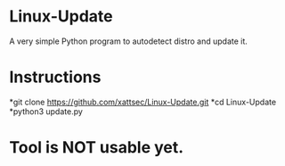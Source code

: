 # Linux-Update
A very simple Python program to autodetect distro and update it.

# Instructions
*git clone https://github.com/xattsec/Linux-Update.git
*cd Linux-Update
*python3 update.py

# Tool is NOT usable yet.
